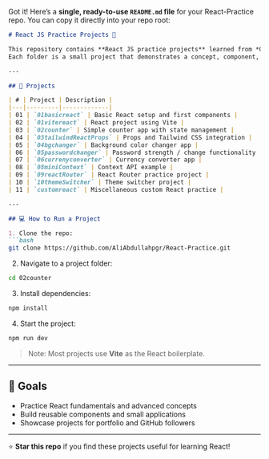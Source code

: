 Got it! Here’s a **single, ready-to-use `README.md` file** for your React-Practice repo. You can copy it directly into your repo root:

````md
# React JS Practice Projects 🚀

This repository contains **React JS practice projects** learned from *Chai with Code*.  
Each folder is a small project that demonstrates a concept, component, or React feature.

---

## 🔹 Projects

| # | Project | Description |
|---|---------|-------------|
| 01 | `01basicreact` | Basic React setup and first components |
| 02 | `01vitereact` | React project using Vite |
| 03 | `02counter` | Simple counter app with state management |
| 04 | `03tailwindReactProps` | Props and Tailwind CSS integration |
| 05 | `04bgchanger` | Background color changer app |
| 06 | `05passwordchanger` | Password strength / change functionality |
| 07 | `06currenyconverter` | Currency converter app |
| 08 | `08miniContext` | Context API example |
| 09 | `09reactRouter` | React Router practice project |
| 10 | `10themeSwitcher` | Theme switcher project |
| 11 | `customreact` | Miscellaneous custom React practice |

---

## 💻 How to Run a Project

1. Clone the repo:  
```bash
git clone https://github.com/AliAbdullahpgr/React-Practice.git
````

2. Navigate to a project folder:

```bash
cd 02counter
```

3. Install dependencies:

```bash
npm install
```

4. Start the project:

```bash
npm run dev
```

> Note: Most projects use **Vite** as the React boilerplate.

---

## 🎯 Goals

* Practice React fundamentals and advanced concepts
* Build reusable components and small applications
* Showcase projects for portfolio and GitHub followers

---

⭐ **Star this repo** if you find these projects useful for learning React!

```

